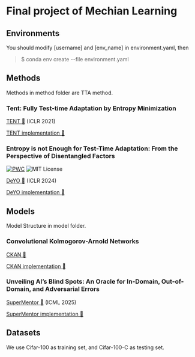 # Final project of Mechian Learning

## Environments  

You should modify [username] and [env_name] in environment.yaml, then  
> $ conda env create --file environment.yaml


## Methods
Methods in method folder are TTA method.


### Tent: Fully Test-time Adaptation by Entropy Minimization
[TENT 🔗](https://arxiv.org/abs/2006.10726) (ICLR 2021) 

[TENT implementation 🔗](https://github.com/DequanWang/tent)


### Entropy is not Enough for Test-Time Adaptation: From the Perspective of Disentangled Factors
[![PWC](https://img.shields.io/endpoint.svg?url=https://paperswithcode.com/badge/entropy-is-not-enough-for-test-time/test-time-adaptation-on-imagenet-c)](https://paperswithcode.com/sota/test-time-adaptation-on-imagenet-c?p=entropy-is-not-enough-for-test-time)
![MIT License](https://img.shields.io/badge/license-MIT-blue.svg)  

[DeYO 🔗](https://openreview.net/forum?id=9w3iw8wDuE) (ICLR 2024)

[DeYO implementation 🔗](https://github.com/Jhyun17/DeYO/)


## Models
Model Structure in model folder.

### Convolutional Kolmogorov-Arnold Networks

[CKAN 🔗](https://arxiv.org/abs/2406.13155)

[CKAN implementation 🔗](https://github.com/AntonioTepsich/Convolutional-KANs)


### Unveiling AI’s Blind Spots: An Oracle for In-Domain, Out-of-Domain, and Adversarial Errors

[SuperMentor 🔗](https://arxiv.org/abs/2410.02384) (ICML 2025)

[SuperMentor implementation 🔗](https://github.com/ZhangLab-DeepNeuroCogLab/UnveilAIBlindSpot/tree/main)


## Datasets
We use Cifar-100 as training set, and Cifar-100-C as testing set.

